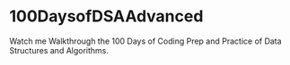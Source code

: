 # 100DaysofDSAAdvanced
Watch me Walkthrough the 100 Days of Coding Prep and Practice of Data Structures and Algorithms.
